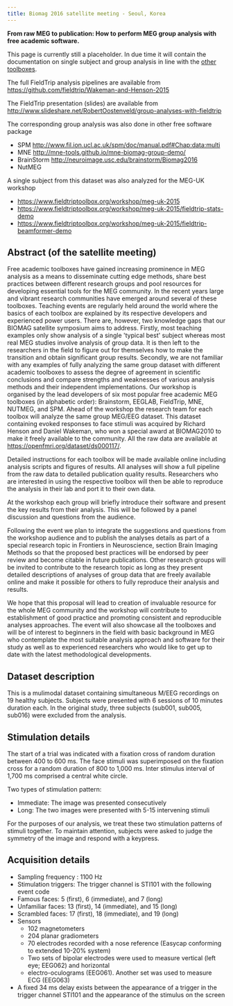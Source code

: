 ```yaml
---
title: Biomag 2016 satellite meeting - Seoul, Korea
---
```


**From raw MEG to publication: How to perform MEG group analysis with free academic software.**

This page is currently still a placeholder. In due time it will contain the documentation on single subject and group analysis in line with the [other toolboxes](http://neuroimage.usc.edu/brainstorm/Biomag2016).

The full FieldTrip analysis pipelines are available from <https://github.com/fieldtrip/Wakeman-and-Henson-2015>

The FieldTrip presentation (slides) are available from <http://www.slideshare.net/RobertOostenveld/group-analyses-with-fieldtrip>

The corresponding group analysis was also done in other free software package

- SPM <http://www.fil.ion.ucl.ac.uk/spm/doc/manual.pdf#Chap:data:multi>
- MNE <http://mne-tools.github.io/mne-biomag-group-demo/>
- BrainStorm <http://neuroimage.usc.edu/brainstorm/Biomag2016>
- NutMEG

A single subject from this dataset was also analyzed for the MEG-UK workshop

- <https://www.fieldtriptoolbox.org/workshop/meg-uk-2015>
- <https://www.fieldtriptoolbox.org/workshop/meg-uk-2015/fieldtrip-stats-demo>
- <https://www.fieldtriptoolbox.org/workshop/meg-uk-2015/fieldtrip-beamformer-demo>

## Abstract (of the satellite meeting)

Free academic toolboxes have gained increasing prominence in MEG analysis as a means to disseminate cutting edge methods, share best practices between different research groups and pool resources for developing essential tools for the MEG community. In the recent years large and vibrant research communities have emerged around several of these toolboxes. Teaching events are regularly held around the world where the basics of each toolbox are explained by its respective developers and experienced power users. There are, however, two knowledge gaps that our BIOMAG satellite symposium aims to address. Firstly, most teaching examples only show analysis of a single 'typical best' subject whereas most real MEG studies involve analysis of group data. It is then left to the researchers in the field to figure out for themselves how to make the transition and obtain significant group results. Secondly, we are not familiar with any examples of fully analyzing the same group dataset with different academic toolboxes to assess the degree of agreement in scientific conclusions and compare strengths and weaknesses of various analysis methods and their independent implementations. Our workshop is organised by the lead developers of six most popular free academic MEG toolboxes (in alphabetic order): Brainstorm, EEGLAB, FieldTrip, MNE, NUTMEG, and SPM. Ahead of the workshop the research team for each toolbox will analyze the same group MEG/EEG dataset. This dataset containing evoked responses to face stimuli was acquired by Richard Henson and Daniel Wakeman, who won a special award at BIOMAG2010 to make it freely available to the community. All the raw data are available at <https://openfmri.org/dataset/ds000117/>.

Detailed instructions for each toolbox will be made available online including analysis scripts and figures of results. All analyses will show a full pipeline from the raw data to detailed publication quality results. Researchers who are interested in using the respective toolbox will then be able to reproduce the analysis in their lab and port it to their own data.

At the workshop each group will briefly introduce their software and present the key results from their analysis. This will be followed by a panel discussion and questions from the audience.

Following the event we plan to integrate the suggestions and questions from the workshop audience and to publish the analyses details as part of a special research topic in Frontiers in Neuroscience, section Brain Imaging Methods so that the proposed best practices will be endorsed by peer review and become citable in future publications. Other research groups will be invited to contribute to the research topic as long as they present detailed descriptions of analyses of group data that are freely available online and make it possible for others to fully reproduce their analysis and results.

We hope that this proposal will lead to creation of invaluable resource for the whole MEG community and the workshop will contribute to establishment of good practice and promoting consistent and reproducible analyses approaches. The event will also showcase all the toolboxes and will be of interest to beginners in the field with basic background in MEG who contemplate the most suitable analysis approach and software for their study as well as to experienced researchers who would like to get up to date with the latest methodological developments.

## Dataset description

This is a mulimodal dataset containing simultaneous M/EEG recordings on 19 healthy subjects. Subjects were presented with 6 sessions of 10 minutes duration each. In the original study, three subjects (sub001, sub005, sub016) were excluded from the analysis.

## Stimulation details

The start of a trial was indicated with a fixation cross of random duration between 400 to 600 ms.
The face stimuli was superimposed on the fixation cross for a random duration of 800 to 1,000 ms.
Inter stimulus interval of 1,700 ms comprised a central white circle.

Two types of stimulation pattern:

- Immediate: The image was presented consecutively
- Long: The two images were presented with 5-15 intervening stimuli

For the purposes of our analysis, we treat these two stimulation patterns of stimuli together.
To maintain attention, subjects were asked to judge the symmetry of the image and respond with a keypress.

## Acquisition details

- Sampling frequency : 1100 Hz
- Stimulation triggers: The trigger channel is STI101 with the following event code
- Famous faces: 5 (first), 6 (immediate), and 7 (long)
- Unfamiliar faces: 13 (first), 14 (immediate), and 15 (long)
- Scrambled faces: 17 (first), 18 (immediate), and 19 (long)
- Sensors
  - 102 magnetometers
  - 204 planar gradiometers
  - 70 electrodes recorded with a nose reference (Easycap conforming to extended 10-20% system)
  - Two sets of bipolar electrodes were used to measure vertical (left eye; EEG062) and horizontal
  - electro-oculograms (EEG061). Another set was used to measure ECG (EEG063)
- A fixed 34 ms delay exists between the appearance of a trigger in the trigger channel STI101 and the appearance of the stimulus on the screen
